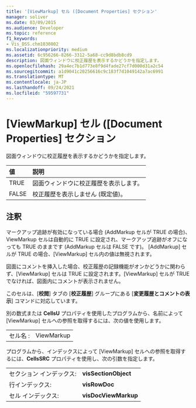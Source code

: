 ```yaml
---
title: '[ViewMarkup] セル ([Document Properties] セクション'
manager: soliver
ms.date: 03/09/2015
ms.audience: Developer
ms.topic: reference
f1_keywords:
- Vis_DSS.chm1030802
ms.localizationpriority: medium
ms.assetid: 6c956266-8266-3312-5a68-cc9d8bdb8cd9
description: 図面ウィンドウに校正履歴を表示するかどうかを指定します。
ms.openlocfilehash: 29a4ec7b1d773e8f9d4fade27cf7d000d31a2c54
ms.sourcegitcommit: a1d9041c20256616c9c183f7d1049142a7ac6991
ms.translationtype: MT
ms.contentlocale: ja-JP
ms.lasthandoff: 09/24/2021
ms.locfileid: "59597731"
---
```

# <a name="viewmarkup-cell-document-properties-section"></a>[ViewMarkup] セル ([Document Properties] セクション

図面ウィンドウに校正履歴を表示するかどうかを指定します。 
  
|**値**|**説明**|
|:-----|:-----|
|TRUE  <br/> |図面ウィンドウに校正履歴を表示します。  <br/> |
|FALSE  <br/> |校正履歴を表示しません (既定値)。  <br/> |
   
## <a name="remarks"></a>注釈

 マークアップ追跡が有効になっている場合 (AddMarkup セルが TRUE の場合)、ViewMarkup セルは自動的に TRUE に設定され、マークアップ追跡がオフになっても TRUE のままです (AddMarkup セルは FALSE です)。 [AddMarkup] セルが TRUE の場合、[ViewMarkup] セル内の値は無視されます。 
  
図面にコメントを挿入した場合、校正履歴の記録機能がオンかどうかに関わらず、[ViewMarkup] セルは TRUE に設定されます。[ViewMarkup] セルが TRUE でなければ、図面内にコメントが表示されません。
  
このセルは、[**校閲**] タブの [**校正履歴**] グループにある [**変更履歴とコメントの表示**] コマンドに対応しています。 
  
別の数式または **CellsU** プロパティを使用したプログラムから、名前によって [ViewMarkup] セルへの参照を取得するには、次の値を使用します。 
  
|||
|:-----|:-----|
|セル名 :  <br/> |ViewMarkup  <br/> |
   
プログラムから、インデックスによって [ViewMarkup] セルへの参照を取得するには、**CellsSRC** プロパティを使用し、次の引数を指定します。 
  
|||
|:-----|:-----|
|セクション インデックス:  <br/> |**visSectionObject** <br/> |
|行インデックス:  <br/> |**visRowDoc** <br/> |
|セル インデックス:  <br/> |**visDocViewMarkup** <br/> |
   

